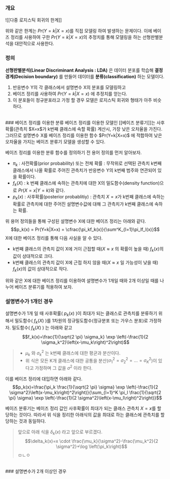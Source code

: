 ### 개요
![[다중 로지스틱 회귀의 한계]]

위와 같은 한계는 $Pr(Y=k|X=x)$를 직접 모델링 하여 발생하는 문제이다. 이에 베이즈 정리를 사용하여 구한 $Pr(Y=k|X=x)$의 추정치를 통해 모델링을 하는 선형판별분석을 대안적으로 사용한다.

### 정의
**선형판별분석(Linear Discriminant Analysis : LDA)** 은 데이터 분포를 학습해 **결정경계(Decision boundary)** 를 만들어 데이터를 **분류(classification)** 하는 모델이다.
1. 반응변수 Y의 각 클래스에서 설명변수 X의 분포를 모델링하고
2. 베이즈 정리를 사용하여 $Pr(Y=k|X=x)$ 에 추정치를 얻는다.
3. 이 분포들이 정규분포라고 가정 할 경우 모델은 로지스틱 회귀와 형태가 아주 비슷하다. 

<br>
### 베이즈 정리를 이용한 분류
베이즈 정리를 이용한 모델인 [[베이즈 분류기]]는 사후확률(관측치 $X=x$가 k번째 클래스에 속할 확률) 계산시, 가장 낮은 오차율을 가진다. 그러므로 설명변수 X를 베이즈 정리를 이용한 함수  $Pr(Y=k|X=x)$ 에 적합하여 낮은 오차율을 가지는 베이즈 분류기 모델을 생성할 수 있다.

베이즈 정리를 이용한 분류 함수를 정의하기 전 용어 정의를 먼저 알아보자.
* $\pi_k$ : 사전확률(prior probability) 또는 전체 확률 : 무작위로 선택된 관측치 k번째 클래스에서 나올 확률로 주어진 관측치가 반응변수 Y의 k번째 범주와 연관되어 있을 확률이다. 
* $f_k(X)$ : k 번째 클래스에 속하는 관측치에 대한 X의 밀도함수(density function)으로 $Pr(X=x|Y=k)$와 같다.
* $p_k(x)$ : 사후확률(posterior probablitiy) : 관측치 $X=x$가 k번째 클래스에 속하는 확률로 관측치에 대한 주어진 설명변수값에 대해 그 관측치가 k번째 클래스에 속하는 확률.

위 용어 정의들을 통해 구성된 설명변수 X에 대한 베이즈 정리는 아래와 같다.
$$p_k(x) = Pr(Y=k|X=x) = \cfrac{\pi_kf_k(x)}{\sum^K_{l=1}\pi_lf_l(x)}$$
X에 대한 베이즈 정리를 통해 다음 사실을 알 수 있다.
* k번째 클래스의 관측치 값이 X에 거이 근접할 때($X \approx x$ 의 확률이 높을 때) $f_k(x)$의 값이 상대적으로 크다. 
* k번째 클래스의 관측치 값이 X에 근접 하지 않을 때($X \approx x$ 일 가능성이 낮을 때) $f_k(x)$의 값이 상대적으로 작다. 

위와 같은 X에 대한 베이즈 정리를 이용하여 설명변수가 1개일 때와 2개 이상일 때를 나누어 베이즈 분류기를 적용하여 보자.
<br>
### 설명변수가 1개인 경우
설명변수가 1개 일 때 사후확률(  $p_k(x)$ )이 최대가 되는 클래스로 관측치를 분류하기 위해서 밀도함수(  $f_k(X)$ )를 1차원의 정규밀도함수(정규분포 또는 가우스 분포)로 가정하자. 
밀도함수(  $f_k(X)$ ) 는 아래와 같고
$$f_k(x)=\frac{1}{\sqrt{2 \pi} \sigma_k} \exp \left(-\frac{1}{2 \sigma_k^2}\left(x-\mu_k\right)^2\right)$$
> * $\mu_k$ 와 $\sigma_k^2$ 는 k번째 클래스에 대한 평균과 분산이다.
> * 위 식은 모든 K개 클래스에 대한 공통을 분산($\sigma^2_1 = \sigma^2_2 = ... = \sigma^2_K$)이 있다고 가정하며 그 값을 $\sigma^2$ 이라 한다.

이를 베이즈 정리에 대입하면 아래와 같다.
$$p_k(x)=\frac{\pi_k \frac{1}{\sqrt{2 \pi} \sigma} \exp \left(-\frac{1}{2 \sigma^2}\left(x-\mu_k\right)^2\right)}{\sum_{l=1}^K \pi_l \frac{1}{\sqrt{2 \pi} \sigma} \exp \left(-\frac{1}{2 \sigma^2}\left(x-\mu_l\right)^2\right)}$$

베이즈 분류기는 베이즈 정리 값인 사후확률이 최대가 되는 클래스 관측치 $X=x$를 할당하는 것이다. 따라서 위 식을 정리한 아래식의 값을 최대로 하는 클래스에 관측치를 할당하는 것과 동일하다. 
> 앞으로 아래 식을 $\delta_k(x)$ 라고 앞으로 부르겠다.
$$\delta_k(x)=x \cdot \frac{\mu_k}{\sigma^2}-\frac{\mu_k^2}{2 \sigma^2}+\log \left(\pi_k\right)$$
ㅁㄴㅇ
<br>
### 설명변수가 2개 이상인 경우